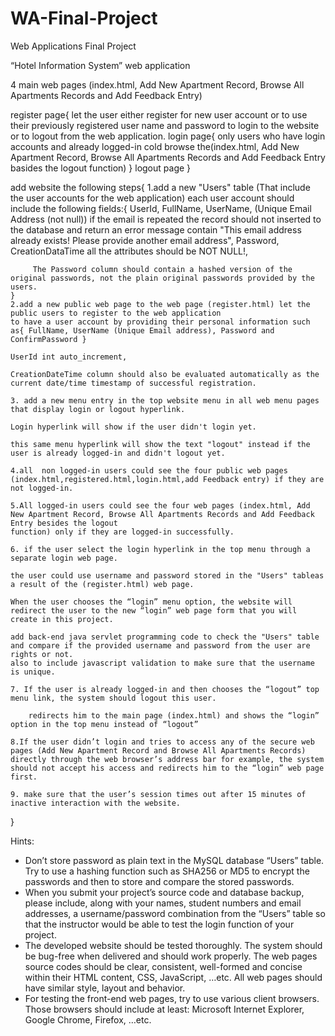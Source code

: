 # WA-Final-Project
Web Applications Final Project

“Hotel Information System” web application 

4 main web pages (index.html,
Add New Apartment Record, Browse All Apartments Records and Add Feedback Entry)

register page{
    let the user either register for new user account or to use their previously registered user name and password to login to the website 
    or to logout from the web application.
    login page{
        only users who have login accounts and already logged-in cold browse the(index.html, Add New Apartment Record, 
        Browse All Apartments Records and Add Feedback Entry basides the logout function)
    }
logout page
}

add website the following steps{
    1.add a new "Users" table (That include the user accounts for the web application) each user account should include the following fields:{
        UserId, FullName, UserName, (Unique Email Address (not null)) if the email is repeated the record should not inserted to the database and return an error message
         contain "This email address already exists! Please provide another email address",
         Password, CreationDataTime
         all the attributes should be NOT NULL!,

         The Password column should contain a hashed version of the original passwords, not the plain original passwords provided by the users.
    }
    2.add a new public web page to the web page (register.html) let the public users to register to the web application 
    to have a user account by providing their personal information such as{ FullName, UserName (Unique Email address), Password and ConfirmPassword }

    UserId int auto_increment, 

    CreationDateTime column should also be evaluated automatically as the current date/time timestamp of successful registration.

    3. add a new menu entry in the top website menu in all web menu pages that display login or logout hyperlink.
    
    Login hyperlink will show if the user didn't login yet.

    this same menu hyperlink will show the text "logout" instead if the user is already logged-in and didn't logout yet.

    4.all  non logged-in users could see the four public web pages (index.html,registered.html,login.html,add Feedback entry) if they are not logged-in.

    5.All logged-in users could see the four web pages (index.html, Add New Apartment Record, Browse All Apartments Records and Add Feedback Entry besides the logout
    function) only if they are logged-in successfully.

    6. if the user select the login hyperlink in the top menu through a separate login web page.
    
    the user could use username and password stored in the "Users" tableas a result of the (register.html) web page.

    When the user chooses the “login” menu option, the website will redirect the user to the new “login” web page form that you will create in this project.

    add back-end java servlet programming code to check the "Users" table and compare if the provided username and password from the user are rights or not.
    also to include javascript validation to make sure that the username is unique.

    7. If the user is already logged-in and then chooses the “logout” top menu link, the system should logout this user.
        
        redirects him to the main page (index.html) and shows the “login” option in the top menu instead of “logout”
    
    8.If the user didn’t login and tries to access any of the secure web pages (Add New Apartment Record and Browse All Apartments Records) 
    directly through the web browser’s address bar for example, the system should not accept his access and redirects him to the “login” web page first.

    9. make sure that the user’s session times out after 15 minutes of inactive interaction with the website.

}

Hints: 
- Don’t store password as plain text in the MySQL database “Users” table. 
Try to use a hashing function such as SHA256 or MD5 to encrypt the passwords and then to store and compare the stored passwords.
 - When you submit your project’s source code and database backup, please include, along with your names, student numbers and email addresses, 
 a username/password combination from the “Users” table so that the instructor would be able to test the login function of your project. 
 - The developed website should be tested thoroughly. The system should be bug-free when delivered and should work properly. 
 The web pages source codes should be clear, consistent, well-formed and concise within their HTML content, CSS, JavaScript, …etc. 
 All web pages should have similar style, layout and behavior. 
 -  For testing the front-end web pages, try to use various client browsers. 
 Those browsers should include at least: Microsoft Internet Explorer, Google Chrome, Firefox, …etc.


